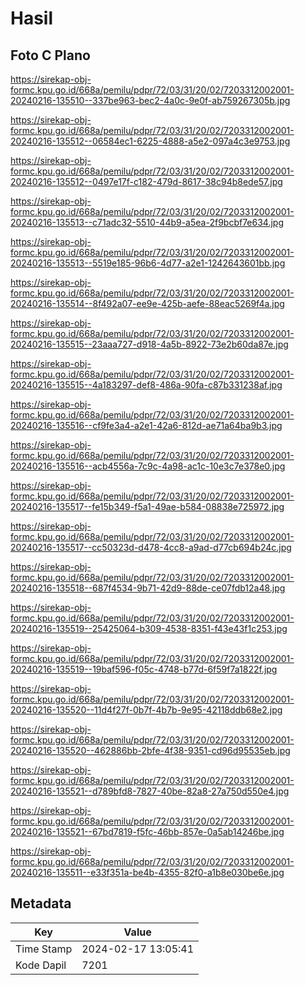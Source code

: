 # Hasil

## Foto C Plano

https://sirekap-obj-formc.kpu.go.id/668a/pemilu/pdpr/72/03/31/20/02/7203312002001-20240216-135510--337be963-bec2-4a0c-9e0f-ab759267305b.jpg

https://sirekap-obj-formc.kpu.go.id/668a/pemilu/pdpr/72/03/31/20/02/7203312002001-20240216-135512--06584ec1-6225-4888-a5e2-097a4c3e9753.jpg

https://sirekap-obj-formc.kpu.go.id/668a/pemilu/pdpr/72/03/31/20/02/7203312002001-20240216-135512--0497e17f-c182-479d-8617-38c94b8ede57.jpg

https://sirekap-obj-formc.kpu.go.id/668a/pemilu/pdpr/72/03/31/20/02/7203312002001-20240216-135513--c71adc32-5510-44b9-a5ea-2f9bcbf7e634.jpg

https://sirekap-obj-formc.kpu.go.id/668a/pemilu/pdpr/72/03/31/20/02/7203312002001-20240216-135513--5519e185-96b6-4d77-a2e1-1242643601bb.jpg

https://sirekap-obj-formc.kpu.go.id/668a/pemilu/pdpr/72/03/31/20/02/7203312002001-20240216-135514--8f492a07-ee9e-425b-aefe-88eac5269f4a.jpg

https://sirekap-obj-formc.kpu.go.id/668a/pemilu/pdpr/72/03/31/20/02/7203312002001-20240216-135515--23aaa727-d918-4a5b-8922-73e2b60da87e.jpg

https://sirekap-obj-formc.kpu.go.id/668a/pemilu/pdpr/72/03/31/20/02/7203312002001-20240216-135515--4a183297-def8-486a-90fa-c87b331238af.jpg

https://sirekap-obj-formc.kpu.go.id/668a/pemilu/pdpr/72/03/31/20/02/7203312002001-20240216-135516--cf9fe3a4-a2e1-42a6-812d-ae71a64ba9b3.jpg

https://sirekap-obj-formc.kpu.go.id/668a/pemilu/pdpr/72/03/31/20/02/7203312002001-20240216-135516--acb4556a-7c9c-4a98-ac1c-10e3c7e378e0.jpg

https://sirekap-obj-formc.kpu.go.id/668a/pemilu/pdpr/72/03/31/20/02/7203312002001-20240216-135517--fe15b349-f5a1-49ae-b584-08838e725972.jpg

https://sirekap-obj-formc.kpu.go.id/668a/pemilu/pdpr/72/03/31/20/02/7203312002001-20240216-135517--cc50323d-d478-4cc8-a9ad-d77cb694b24c.jpg

https://sirekap-obj-formc.kpu.go.id/668a/pemilu/pdpr/72/03/31/20/02/7203312002001-20240216-135518--687f4534-9b71-42d9-88de-ce07fdb12a48.jpg

https://sirekap-obj-formc.kpu.go.id/668a/pemilu/pdpr/72/03/31/20/02/7203312002001-20240216-135519--25425064-b309-4538-8351-f43e43f1c253.jpg

https://sirekap-obj-formc.kpu.go.id/668a/pemilu/pdpr/72/03/31/20/02/7203312002001-20240216-135519--19baf596-f05c-4748-b77d-6f59f7a1822f.jpg

https://sirekap-obj-formc.kpu.go.id/668a/pemilu/pdpr/72/03/31/20/02/7203312002001-20240216-135520--11d4f27f-0b7f-4b7b-9e95-42118ddb68e2.jpg

https://sirekap-obj-formc.kpu.go.id/668a/pemilu/pdpr/72/03/31/20/02/7203312002001-20240216-135520--462886bb-2bfe-4f38-9351-cd96d95535eb.jpg

https://sirekap-obj-formc.kpu.go.id/668a/pemilu/pdpr/72/03/31/20/02/7203312002001-20240216-135521--d789bfd8-7827-40be-82a8-27a750d550e4.jpg

https://sirekap-obj-formc.kpu.go.id/668a/pemilu/pdpr/72/03/31/20/02/7203312002001-20240216-135521--67bd7819-f5fc-46bb-857e-0a5ab14246be.jpg

https://sirekap-obj-formc.kpu.go.id/668a/pemilu/pdpr/72/03/31/20/02/7203312002001-20240216-135511--e33f351a-be4b-4355-82f0-a1b8e030be6e.jpg


## Metadata

| Key        | Value               |
| ---------- | ------------------- |
| Time Stamp | 2024-02-17 13:05:41 |
| Kode Dapil | 7201                |



